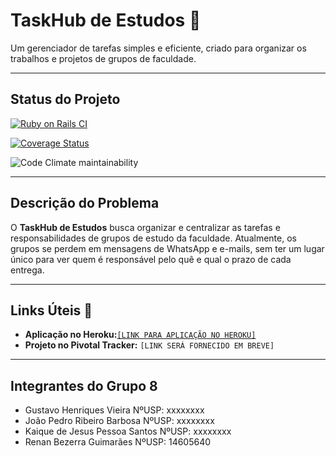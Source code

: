 # TaskHub de Estudos 🚀

Um gerenciador de tarefas simples e eficiente, criado para organizar os trabalhos e projetos de grupos de faculdade.

---

## Status do Projeto

[![Ruby on Rails CI](https://github.com/kaique321123/taskhub/actions/workflows/main.yml/badge.svg)](https://github.com/kaique321123/taskhub/actions/workflows/main.yml)

[![Coverage Status](https://coveralls.io/repos/github/kaique321123/taskhub/badge.svg?branch=main)](https://coveralls.io/github/kaique321123/taskhub?branch=main)

![Code Climate maintainability](https://api.codeclimate.com/v1/badges/SEU_BADGE_ID/maintainability)

---

## Descrição do Problema

O **TaskHub de Estudos** busca organizar e centralizar as tarefas e responsabilidades de grupos de estudo da faculdade. Atualmente, os grupos se perdem em mensagens de WhatsApp e e-mails, sem ter um lugar único para ver quem é responsável pelo quê e qual o prazo de cada entrega.

---

## Links Úteis 🔗

* **Aplicação no Heroku:**[`[LINK PARA APLICAÇÃO NO HEROKU]`](https://taskhub-grupo-2025-c2fd856b0fb6.herokuapp.com/)
* **Projeto no Pivotal Tracker:** `[LINK SERÁ FORNECIDO EM BREVE]`

---

## Integrantes do Grupo 8

* Gustavo Henriques Vieira       NºUSP: xxxxxxxx
* João Pedro Ribeiro Barbosa     NºUSP: xxxxxxxx
* Kaique de Jesus Pessoa Santos  NºUSP: xxxxxxxx
* Renan Bezerra Guimarães        NºUSP: 14605640

